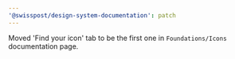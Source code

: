 ```yaml
---
'@swisspost/design-system-documentation': patch
---
```


Moved 'Find your icon' tab to be the first one in `Foundations/Icons` documentation page.
